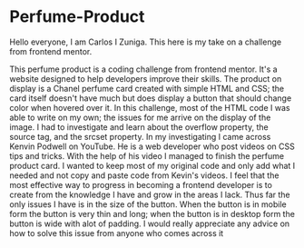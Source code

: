 # Perfume-Product
Hello everyone, I am Carlos I Zuniga. This here is my take on a challenge from frontend mentor.

This perfume product is a coding challenge from frontend mentor. It's a website designed to help developers improve their skills.
The product on display is a Chanel perfume card created with simple HTML and CSS; the card itself doesn't have much but does display
a button that should change color when hovered over it. In this challenge, most of the HTML code I was able to write on my own; the
issues for me arrive on the display of the image. I had to investigate and learn about the overflow property, the source tag, and the srcset property.
In my investigating I came across Kenvin Podwell on YouTube. He is a web developer who post videos on CSS tips and tricks. With the help of his video
I managed to finish the perfume product card. I wanted to keep most of my original code and only add what I needed and not copy and paste code from Kevin's videos.
I feel that the most effective way to progress in becoming a frontend developer is to create from the knowledge I have and grow in the areas I lack.
Thus far the only issues I have is in the size of the button. When the button is in mobile form the button is very thin and long; when the button is
in desktop form the button is wide with alot of padding. I would really appreciate any advice on how to solve this issue from anyone who comes across it
